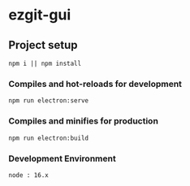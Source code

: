 # ezgit-gui

## Project setup
```
npm i || npm install
```

### Compiles and hot-reloads for development
```
npm run electron:serve
```

### Compiles and minifies for production
```
npm run electron:build
```
### Development Environment
```
node : 16.x
```
